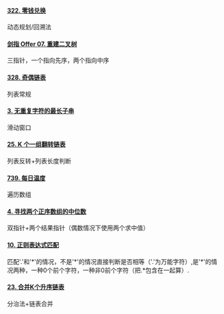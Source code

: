 #### [322. 零钱兑换](https://leetcode-cn.com/problems/coin-change/)

动态规划/回溯法

#### [剑指 Offer 07. 重建二叉树](https://leetcode-cn.com/problems/zhong-jian-er-cha-shu-lcof/)

三指针，一个指向先序，两个指向中序

#### [328. 奇偶链表](https://leetcode-cn.com/problems/odd-even-linked-list/)

列表常规

#### [3. 无重复字符的最长子串](https://leetcode-cn.com/problems/longest-substring-without-repeating-characters/)

滑动窗口

#### [25. K 个一组翻转链表](https://leetcode-cn.com/problems/reverse-nodes-in-k-group/)

列表反转+列表长度判断

#### [739. 每日温度](https://leetcode-cn.com/problems/daily-temperatures/)

遍历数组

#### [4. 寻找两个正序数组的中位数](https://leetcode-cn.com/problems/median-of-two-sorted-arrays/)

双指针+两个结果指针（偶数情况下使用两个求中值）

#### [10. 正则表达式匹配](https://leetcode-cn.com/problems/regular-expression-matching/)

匹配'.'和'*'的情况，不是'\*'的情况直接判断是否相等（'.'为万能字符）,是'\*'的情况两种，一种0个前个字符，一种非0前个字符（把.\*包含在一起算）.

#### [23. 合并K个升序链表](https://leetcode-cn.com/problems/merge-k-sorted-lists/)

分治法+链表合并